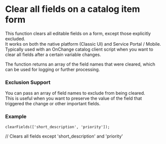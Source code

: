 # Clear all fields on a catalog item form

This function clears all editable fields on a form, except those explicitly excluded.  
It works on both the native platform (Classic UI) and Service Portal / Mobile.  
Typically used with an OnChange catalog client script when you want to clear all fields after a certain variable changes.

The function returns an array of the field names that were cleared, which can be used for logging or further processing.

### Exclusion Support

You can pass an array of field names to exclude from being cleared.  
This is useful when you want to preserve the value of the field that triggered the change or other important fields.

### Example
```
clearFields(['short_description', 'priority']);
```
// Clears all fields except 'short_description' and 'priority'
